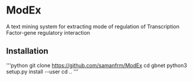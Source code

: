 # ModEx
A text mining system for extracting mode of regulation of Transcription Factor-gene regulatory interaction

## Installation
'''python
git clone https://github.com/samanfrm/ModEx
cd gbnet
python3 setup.py install --user
cd ..
'''
